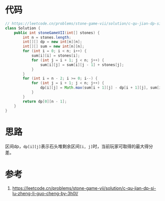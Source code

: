 # 代码

```java
// https://leetcode.cn/problems/stone-game-vii/solution/c-qu-jian-dp-si-lu-zheng-li-guo-cheng-by-3h0l/
class Solution {
    public int stoneGameVII(int[] stones) {
        int n = stones.length;
        int[][] dp = new int[n][n];
        int[][] sum = new int[n][n];
        for (int i = 0; i < n; i++) {
            sum[i][i] = stones[i];
            for (int j = i + 1; j < n; j++) {
                sum[i][j] = sum[i][j - 1] + stones[j];
            }
        }
        for (int i = n - 2; i >= 0; i--) {
            for (int j = i + 1; j < n; j++) {
                dp[i][j] = Math.max(sum[i + 1][j] - dp[i + 1][j], sum[i][j - 1] - dp[i][j - 1]);
            }
        }
        return dp[0][n - 1];
    }
}
```

# 思路

区间dp，`dp[i][j]`表示石头堆剩余区间`[i, j]`时，当前玩家可取得的最大得分差。

# 参考

1. https://leetcode.cn/problems/stone-game-vii/solution/c-qu-jian-dp-si-lu-zheng-li-guo-cheng-by-3h0l/